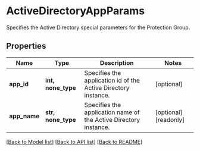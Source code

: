 # ActiveDirectoryAppParams

Specifies the Active Directory special parameters for the Protection Group.

## Properties
Name | Type | Description | Notes
------------ | ------------- | ------------- | -------------
**app_id** | **int, none_type** | Specifies the application id of the Active Directory instance. | [optional] 
**app_name** | **str, none_type** | Specifies the application name of the Active Directory instance. | [optional] [readonly] 

[[Back to Model list]](../README.md#documentation-for-models) [[Back to API list]](../README.md#documentation-for-api-endpoints) [[Back to README]](../README.md)


